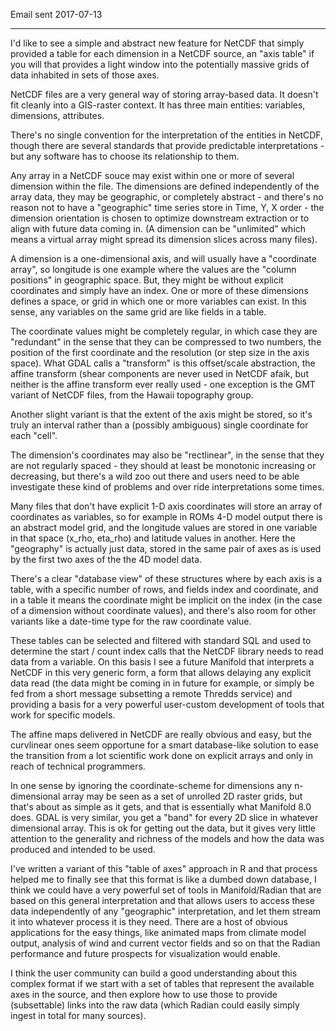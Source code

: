 Email sent 2017-07-13

---

I'd like to see a simple and abstract new feature for NetCDF that simply provided a table for each dimension in a NetCDF source, an "axis table" if you will that provides a light window into the potentially massive grids of data inhabited in sets of those axes. 

NetCDF files are a very general way of storing array-based data. It doesn't fit cleanly into a GIS-raster context. It has three main entities: variables, dimensions, attributes. 

There's no single convention for the interpretation of the entities in NetCDF, though there are several standards that provide predictable interpretations - but any software has to choose its relationship to them. 

Any array in a NetCDF souce may exist within one or more of several dimension within the file. The dimensions are defined independently of the array data, they may be geographic, or completely abstract - and there's no reason not to have a "geographic" time series store in Time, Y, X order - the dimension orientation is chosen to optimize downstream extraction or to align with future data coming in. (A dimension can be "unlimited" which means a virtual array might spread its dimension slices across many files). 

A dimension is a one-dimensional axis, and will usually have a "coordinate array", so longitude is one example where the values are the "column positions" in geographic space. But, they might be without explicit coordinates and simply have an index. One or more of these dimensions defines a space, or grid in which one or more variables can exist. In this sense, any variables on the same grid are like fields in a table. 

The coordinate values might be completely regular, in which case they are "redundant" in the sense that they can be compressed to two numbers, the position of the first coordinate and the resolution (or step size in the axis space). What GDAL calls a "transform" is this offset/scale abstraction, the affine transform (shear components are never used in NetCDF afaik, but neither is the affine transform ever really used - one exception is the GMT variant of NetCDF files, from the Hawaii topography group. 

Another slight variant is that the extent of the axis might be stored, so it's truly an interval rather than a (possibly ambiguous) single coordinate for each "cell". 

The dimension's coordinates may also be "rectlinear", in the sense that they are not regularly spaced - they should at least be monotonic increasing or decreasing, but there's a wild zoo out there and users need to be able investigate these kind of problems and over ride interpretations some times.  

Many files that don't have explicit 1-D axis coordinates will store an array of coordinates as variables, so for example in ROMs 4-D model output there is an abstract model grid, and the longitude values are stored in one variable in that space (x_rho, eta_rho) and latitude values in another. Here the "geography" is actually just data, stored in the same pair of axes  as is used by the first two axes of the the 4D model data. 

There's a clear "database view" of these structures where by each axis is a table, with a specific number of rows, and fields index and coordinate, and in a table it means the coordinate might be implicit on the index (in the case of a dimension without coordinate values), and there's also room for other variants like a date-time type for the raw coordinate value. 

These tables can be selected and filtered with standard SQL and used to determine the start / count index calls that the NetCDF library needs to read data from a variable. On this basis I see a future Manifold that interprets a NetCDF in this very generic form, a form that allows delaying any explicit data read (the data might be coming in in future for example, or simply be fed from a short message subsetting a remote Thredds service) and providing a basis for a very powerful  user-custom development of tools that work for specific models. 

The affine maps delivered in NetCDF are really obvious and easy, but the curvlinear ones seem opportune for a smart database-like solution to ease the transition from a lot scientific work done on explicit arrays and only in reach of technical programmers. 

In one sense by ignoring the coordinate-scheme for dimensions any n-dimensional array may be seen as a set of unrolled 2D raster grids, but that's about as simple as it gets, and that is essentially what Manifold 8.0 does. GDAL is very similar, you get a "band" for every 2D slice in whatever dimensional array.  This is ok for getting out the data, but it gives very little attention to the generality and richness of the models and how the data was produced and intended to be used. 

I've written a variant of this "table of axes" approach in R and that process helped me to finally see that this format is like a dumbed down database, I think we could have a very powerful set of tools in Manifold/Radian that are based on this general interpretation and that allows users to  access these data independently of any "geographic" interpretation, and let them stream it into whatever process it is they need. There are a host of obvious applications for the easy things, like animated maps from climate model output, analysis of wind and current vector fields and so on that the Radian performance and future prospects for visualization would enable. 

 I think the user community can build a good understanding about this complex format if we start with a set of tables that represent the available axes in the source, and then explore how to use those to provide (subsettable) links into the raw data (which Radian could easily simply ingest in total for many sources). 
 
 
